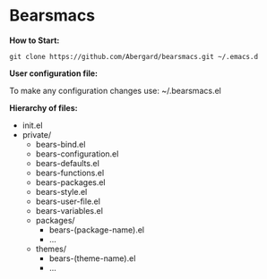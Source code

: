 # Bearsmacs

**How to Start:**

    git clone https://github.com/Abergard/bearsmacs.git ~/.emacs.d

**User configuration file:**

  To make any configuration changes use: ~/.bearsmacs.el

**Hierarchy of files:**
  - init.el
  - private/
    - bears-bind.el
    - bears-configuration.el
    - bears-defaults.el
    - bears-functions.el
    - bears-packages.el
    - bears-style.el
    - bears-user-file.el
    - bears-variables.el
    - packages/
      - bears-(package-name).el
      - ...
    - themes/
      - bears-(theme-name).el
      - ...
